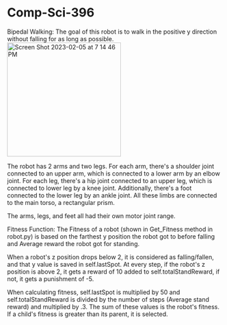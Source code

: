 # Comp-Sci-396

Bipedal Walking:
 The goal of this robot is to walk in the positive y direction without falling for as long as possible. 
 <img width="266" alt="Screen Shot 2023-02-05 at 7 14 46 PM" src="https://user-images.githubusercontent.com/82680052/216859877-b27a3854-4928-4670-9fad-63e66d26de8c.png">
  
  The robot has 2 arms and two legs. For each arm, there's a shoulder joint connected to an upper arm, which is connected to a lower arm by an elbow joint.
  For each leg, there's a hip joint connected to an upper leg, which is connected to lower leg by a knee joint. Additionally, there's a foot connected to
  the lower leg by an ankle joint. All these limbs are connected to the main torso, a rectangular prism. 
  
  The arms, legs, and feet all had their own motor joint range. 

Fitness Function:
 The Fitness of a robot (shown in Get_Fitness method in robot.py) is based on the farthest y position the robot got to before falling and Average reward 
 the robot got for standing. 

 When a robot's z position drops below 2, it is considered as falling/fallen, and that y value is saved in self.lastSpot. 
 At every step, if the robot's z position is above 2, it gets a reward of 10 added to self.totalStandReward, if not, it gets a punishment of -5.
 
 When calculating fitness, self.lastSpot is multiplied by 50 and self.totalStandReward is divided by the number of steps (Average stand reward) and 
 multiplied by .3. The sum of these values is the robot's fitness. If a child's fitness is greater than its parent, it is selected. 
 
 
